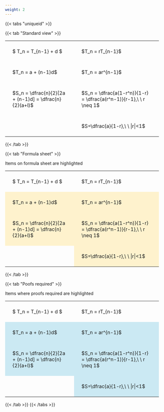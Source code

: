 ```yaml
---
weight: 2
---
```


{{< tabs "uniqueid" >}}

{{< tab "Standard view" >}}

<style type="text/css">
#T_1c7d4 th.col_heading {
  text-align: left;
  font-size: 1em;
}
#T_1c7d4 td {
  text-align: left;
  font-size: 1em;
  padding: 1.5em;
}
</style>
<table id="T_1c7d4">
  <thead>
  </thead>
  <tbody>
    <tr>
      <td id="T_1c7d4_row0_col0" class="data row0 col0" >$ T_n = T_{n-1} + d $</td>
      <td id="T_1c7d4_row0_col1" class="data row0 col1" >$T_n = rT_{n-1}$</td>
    </tr>
    <tr>
      <td id="T_1c7d4_row1_col0" class="data row1 col0" >$T_n = a + (n-1)d$</td>
      <td id="T_1c7d4_row1_col1" class="data row1 col1" >$T_n = ar^{n-1}$</td>
    </tr>
    <tr>
      <td id="T_1c7d4_row2_col0" class="data row2 col0" >$S_n = \dfrac{n}{2}[2a + (n-1)d] = \dfrac{n}{2}(a+l)$</td>
      <td id="T_1c7d4_row2_col1" class="data row2 col1" >$S_n = \dfrac{a(1-r^n)}{1-r} = \dfrac{a(r^n-1)}{r-1},\ \  r \neq 1$</td>
    </tr>
    <tr>
      <td id="T_1c7d4_row3_col0" class="data row3 col0" ></td>
      <td id="T_1c7d4_row3_col1" class="data row3 col1" >$S=\dfrac{a}{1-r},\ \ |r|<1$</td>
    </tr>
  </tbody>
</table>
{{< /tab >}}

{{< tab "Formula sheet" >}}

Items on formula sheet are highlighted 
<br>
<style type="text/css">
#T_27c8d th.col_heading {
  text-align: left;
  font-size: 1em;
}
#T_27c8d td {
  text-align: left;
  font-size: 1em;
  padding: 1.5em;
}
#T_27c8d_row1_col0, #T_27c8d_row1_col1, #T_27c8d_row2_col0, #T_27c8d_row2_col1, #T_27c8d_row3_col1 {
  background-color: rgba(255,194,10, 0.2);
}
</style>
<table id="T_27c8d">
  <thead>
  </thead>
  <tbody>
    <tr>
      <td id="T_27c8d_row0_col0" class="data row0 col0" >$ T_n = T_{n-1} + d $</td>
      <td id="T_27c8d_row0_col1" class="data row0 col1" >$T_n = rT_{n-1}$</td>
    </tr>
    <tr>
      <td id="T_27c8d_row1_col0" class="data row1 col0" >$T_n = a + (n-1)d$</td>
      <td id="T_27c8d_row1_col1" class="data row1 col1" >$T_n = ar^{n-1}$</td>
    </tr>
    <tr>
      <td id="T_27c8d_row2_col0" class="data row2 col0" >$S_n = \dfrac{n}{2}[2a + (n-1)d] = \dfrac{n}{2}(a+l)$</td>
      <td id="T_27c8d_row2_col1" class="data row2 col1" >$S_n = \dfrac{a(1-r^n)}{1-r} = \dfrac{a(r^n-1)}{r-1},\ \  r \neq 1$</td>
    </tr>
    <tr>
      <td id="T_27c8d_row3_col0" class="data row3 col0" ></td>
      <td id="T_27c8d_row3_col1" class="data row3 col1" >$S=\dfrac{a}{1-r},\ \ |r|<1$</td>
    </tr>
  </tbody>
</table>
{{< /tab >}}

{{< tab "Poofs required" >}}

Items where proofs required are highlighted 
<br>
<style type="text/css">
#T_78dda th.col_heading {
  text-align: left;
  font-size: 1em;
}
#T_78dda td {
  text-align: left;
  font-size: 1em;
  padding: 1.5em;
}
#T_78dda_row1_col0, #T_78dda_row1_col1, #T_78dda_row2_col0, #T_78dda_row2_col1, #T_78dda_row3_col1 {
  background-color: rgba(0,150,200, 0.2);
}
</style>
<table id="T_78dda">
  <thead>
  </thead>
  <tbody>
    <tr>
      <td id="T_78dda_row0_col0" class="data row0 col0" >$ T_n = T_{n-1} + d $</td>
      <td id="T_78dda_row0_col1" class="data row0 col1" >$T_n = rT_{n-1}$</td>
    </tr>
    <tr>
      <td id="T_78dda_row1_col0" class="data row1 col0" >$T_n = a + (n-1)d$</td>
      <td id="T_78dda_row1_col1" class="data row1 col1" >$T_n = ar^{n-1}$</td>
    </tr>
    <tr>
      <td id="T_78dda_row2_col0" class="data row2 col0" >$S_n = \dfrac{n}{2}[2a + (n-1)d] = \dfrac{n}{2}(a+l)$</td>
      <td id="T_78dda_row2_col1" class="data row2 col1" >$S_n = \dfrac{a(1-r^n)}{1-r} = \dfrac{a(r^n-1)}{r-1},\ \  r \neq 1$</td>
    </tr>
    <tr>
      <td id="T_78dda_row3_col0" class="data row3 col0" ></td>
      <td id="T_78dda_row3_col1" class="data row3 col1" >$S=\dfrac{a}{1-r},\ \ |r|<1$</td>
    </tr>
  </tbody>
</table>
{{< /tab >}}
{{< /tabs >}}